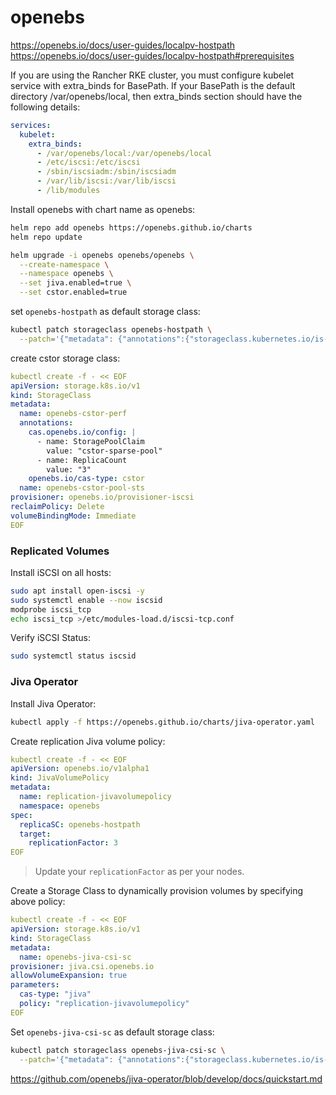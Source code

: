 # openebs

https://openebs.io/docs/user-guides/localpv-hostpath \
https://openebs.io/docs/user-guides/localpv-hostpath#prerequisites

If you are using the Rancher RKE cluster, you must configure kubelet service with extra_binds for BasePath. If your BasePath is the default directory /var/openebs/local, then extra_binds section should have the following details:
```yaml
services:
  kubelet:
    extra_binds:
      - /var/openebs/local:/var/openebs/local
      - /etc/iscsi:/etc/iscsi
      - /sbin/iscsiadm:/sbin/iscsiadm
      - /var/lib/iscsi:/var/lib/iscsi
      - /lib/modules
```

Install openebs with chart name as openebs:
```bash
helm repo add openebs https://openebs.github.io/charts
helm repo update

helm upgrade -i openebs openebs/openebs \
  --create-namespace \
  --namespace openebs \
  --set jiva.enabled=true \
  --set cstor.enabled=true
```

set `openebs-hostpath` as default storage class:
```bash
kubectl patch storageclass openebs-hostpath \
  --patch='{"metadata": {"annotations":{"storageclass.kubernetes.io/is-default-class":"true"}}}'
```


create cstor storage class:
```yaml
kubectl create -f - << EOF
apiVersion: storage.k8s.io/v1
kind: StorageClass
metadata:
  name: openebs-cstor-perf
  annotations:
    cas.openebs.io/config: |
      - name: StoragePoolClaim
        value: "cstor-sparse-pool"
      - name: ReplicaCount
        value: "3"
    openebs.io/cas-type: cstor
  name: openebs-cstor-pool-sts
provisioner: openebs.io/provisioner-iscsi
reclaimPolicy: Delete
volumeBindingMode: Immediate
EOF
```

### Replicated Volumes

Install iSCSI on all hosts:
```bash
sudo apt install open-iscsi -y
sudo systemctl enable --now iscsid
modprobe iscsi_tcp
echo iscsi_tcp >/etc/modules-load.d/iscsi-tcp.conf
```

Verify iSCSI Status:
```bash
sudo systemctl status iscsid
```


### Jiva Operator

Install Jiva Operator:
```bash
kubectl apply -f https://openebs.github.io/charts/jiva-operator.yaml
```

Create replication Jiva volume policy:
```yaml
kubectl create -f - << EOF
apiVersion: openebs.io/v1alpha1
kind: JivaVolumePolicy
metadata:
  name: replication-jivavolumepolicy
  namespace: openebs
spec:
  replicaSC: openebs-hostpath
  target:
    replicationFactor: 3
EOF
```
> Update your `replicationFactor` as per your nodes.

Create a Storage Class to dynamically provision volumes by specifying above policy:
```yaml
kubectl create -f - << EOF
apiVersion: storage.k8s.io/v1
kind: StorageClass
metadata:
  name: openebs-jiva-csi-sc
provisioner: jiva.csi.openebs.io
allowVolumeExpansion: true
parameters:
  cas-type: "jiva"
  policy: "replication-jivavolumepolicy"
EOF
```

Set `openebs-jiva-csi-sc` as default storage class:
```bash
kubectl patch storageclass openebs-jiva-csi-sc \
  --patch='{"metadata": {"annotations":{"storageclass.kubernetes.io/is-default-class":"true"}}}'
```

https://github.com/openebs/jiva-operator/blob/develop/docs/quickstart.md


